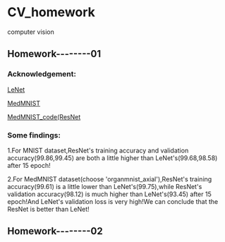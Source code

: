 # CV_homework
computer vision
## Homework--------01

### Acknowledgement:

[LeNet](https://towardsdatascience.com/implementing-yann-lecuns-lenet-5-in-pytorch-5e05a0911320)

[MedMNIST](https://medmnist.github.io/)

[MedMNIST_code(ResNet](https://github.com/MedMNIST/MedMNIST)

### Some findings:

1.For MNIST dataset,ResNet's training accuracy and validation accuracy(99.86,99.45) are both a little higher than LeNet's(99.68,98.58) after 15 epoch!

2.For MedMNIST dataset(choose 'organmnist_axial'),ResNet's training accuracy(99.61) is a little lower than LeNet's(99.75),while ResNet's validation accuracy(98.12) is much higher than LeNet's(93.45) after 15 epoch!And LeNet's validation loss is very high!We can conclude that the ResNet is better than LeNet! 


## Homework--------02


